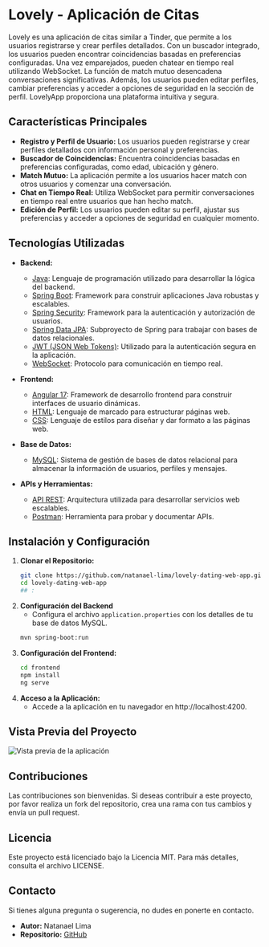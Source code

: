 # Lovely - Aplicación de Citas

Lovely es una aplicación de citas similar a Tinder, que permite a los usuarios registrarse y crear perfiles detallados. Con un buscador integrado, los usuarios pueden encontrar coincidencias basadas en preferencias configuradas. Una vez emparejados, pueden chatear en tiempo real utilizando WebSocket. La función de match mutuo desencadena conversaciones significativas. Además, los usuarios pueden editar perfiles, cambiar preferencias y acceder a opciones de seguridad en la sección de perfil. LovelyApp proporciona una plataforma intuitiva y segura.

## Características Principales

- **Registro y Perfil de Usuario:** Los usuarios pueden registrarse y crear perfiles detallados con información personal y preferencias.
- **Buscador de Coincidencias:** Encuentra coincidencias basadas en preferencias configuradas, como edad, ubicación y género.
- **Match Mutuo:** La aplicación permite a los usuarios hacer match con otros usuarios y comenzar una conversación.
- **Chat en Tiempo Real:** Utiliza WebSocket para permitir conversaciones en tiempo real entre usuarios que han hecho match.
- **Edición de Perfil:** Los usuarios pueden editar su perfil, ajustar sus preferencias y acceder a opciones de seguridad en cualquier momento.

## Tecnologías Utilizadas

- **Backend:**
  - [Java](https://www.java.com/): Lenguaje de programación utilizado para desarrollar la lógica del backend.
  - [Spring Boot](https://spring.io/projects/spring-boot): Framework para construir aplicaciones Java robustas y escalables.
  - [Spring Security](https://spring.io/projects/spring-security): Framework para la autenticación y autorización de usuarios.
  - [Spring Data JPA](https://spring.io/projects/spring-data-jpa): Subproyecto de Spring para trabajar con bases de datos relacionales.
  - [JWT (JSON Web Tokens)](https://jwt.io/): Utilizado para la autenticación segura en la aplicación.
  - [WebSocket](https://developer.mozilla.org/en-US/docs/Web/API/WebSockets_API): Protocolo para comunicación en tiempo real.

- **Frontend:**
  - [Angular 17](https://angular.io/): Framework de desarrollo frontend para construir interfaces de usuario dinámicas.
  - [HTML](https://developer.mozilla.org/en-US/docs/Web/HTML): Lenguaje de marcado para estructurar páginas web.
  - [CSS](https://developer.mozilla.org/en-US/docs/Web/CSS): Lenguaje de estilos para diseñar y dar formato a las páginas web.

- **Base de Datos:**
  - [MySQL](https://www.mysql.com/): Sistema de gestión de bases de datos relacional para almacenar la información de usuarios, perfiles y mensajes.

- **APIs y Herramientas:**
  - [API REST](https://restfulapi.net/): Arquitectura utilizada para desarrollar servicios web escalables.
  - [Postman](https://www.postman.com/): Herramienta para probar y documentar APIs.

## Instalación y Configuración

1. **Clonar el Repositorio:**
   ```bash
   git clone https://github.com/natanael-lima/lovely-dating-web-app.git
   cd lovely-dating-web-app
   ## :
2. **Configuración del Backend**
    - Configura el archivo `application.properties` con los detalles de tu base de datos MySQL.  
    ```bash
    mvn spring-boot:run

4. **Configuración del Frontend:**
    ```bash
    cd frontend
    npm install
    ng serve
5. **Acceso a la Aplicación:**
   - Accede a la aplicación en tu navegador en http://localhost:4200.

## Vista Previa del Proyecto

![Vista previa de la aplicación](https://i.postimg.cc/J4QznsVc/project-lovely-v2.png)

## Contribuciones

Las contribuciones son bienvenidas. Si deseas contribuir a este proyecto, por favor realiza un fork del repositorio, crea una rama con tus cambios y envía un pull request.

## Licencia

Este proyecto está licenciado bajo la Licencia MIT. Para más detalles, consulta el archivo LICENSE.

## Contacto

Si tienes alguna pregunta o sugerencia, no dudes en ponerte en contacto.

- **Autor:** Natanael Lima
- **Repositorio:** [GitHub](https://github.com/natanael-lima/lovely-dating-web-app)




